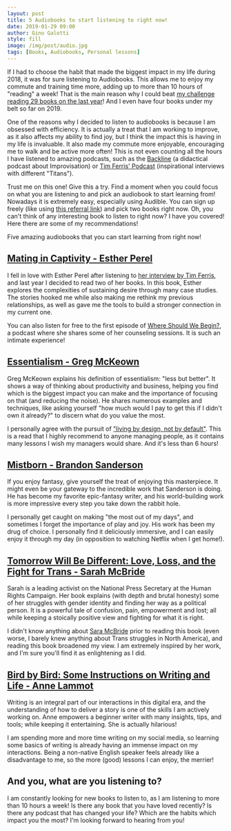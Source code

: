 ```yaml
---
layout: post
title: 5 Audiobooks to start listening to right now!
date: 2019-01-29 09:00
author: Gino Galotti
style: fill
image: /img/post/audio.jpg
tags: [Books, Audiobooks, Personal lessons]
---
```

If I had to choose the habit that made the biggest impact in my life during 2018, it was for sure listening to Audiobooks. This allows me to enjoy my commute and training time more, adding up to more than 10 hours of "reading" a week! That is the main reason why I could beat [my challenge reading 29 books on the last year](https://www.goodreads.com/user_challenges/13935662)! And I even have four books under my belt so far on 2019.

One of the reasons why I decided to listen to audiobooks is because I am obsessed with efficiency. It is actually a treat that I am working to improve, as it also affects my ability to find joy, but I think the impact this is having in my life is invaluable. It also made my commute more enjoyable, encouraging me to walk and be active more often! This is not even counting all the hours I have listened to amazing podcasts, such as the [Backline](https://backline.podbean.com/﻿) (a didactical podcast about Improvisation) or [Tim Ferris' Podcast](https://tim.blog/podcast/) (inspirational interviews with different "Titans"). 

Trust me on this one! Give this a try. Find a moment when you could focus on what you are listening to and pick an audiobook to start learning from! Nowadays it is extremely easy, especially using Audible. You can sign up freely (like using [this referral link](https://amzn.to/2WajQe)) and pick two books right now. Oh, you can't think of any interesting book to listen to right now? I have you covered! Here there are some of my recommendations!

Five amazing audiobooks that you can start learning from right now!

## [Mating in Captivity - Esther Perel ](https://www.amazon.com/gp/product/B000IB0EYI/ref=as_li_qf_asin_il_tl?ie=UTF8&amp;tag=callmegino-20&amp;creative=9325&amp;linkCode=as2&amp;creativeASIN=B000IB0EYI&amp;linkId=f5c8631b30e92261e9054327d4d37cac﻿)

I fell in love with Esther Perel after listening to [her interview by Tim Ferris](https://tim.blog/2017/10/08/intimacy-emotional-baggage-relationship-longevity/), and last year I decided to read two of her books. In this book, Esther explores the complexities of sustaining desire through many case studies. The stories hooked me while also making me rethink my previous relationships, as well as gave me the tools to build a stronger connection in my current one. 

You can also listen for free to the first episode of [Where Should We Begin?](https://www.amazon.com/gp/product/B07288DSQT/ref=as_li_qf_asin_il_tl?ie=UTF8&amp;tag=callmegino-20&amp;creative=9325&amp;linkCode=as2&amp;creativeASIN=B07288DSQT&amp;linkId=8462b711a322fabac30ccd81917ff0﻿), a podcast where she shares some of her counseling sessions. It is such an intimate experience!

## [Essentialism -  Greg McKeown ](https://www.amazon.com/gp/product/B00IWYP5NI/ref=as_li_qf_asin_il_tl?ie=UTF8&amp;tag=callmegino-20&amp;creative=9325&amp;linkCode=as2&amp;creativeASIN=B00IWYP5NI&amp;linkId=46e0e7ae437d8565e2da99251a2d7cc1)

Greg McKeown explains his definition of essentialism: "less but better". It shows a way of thinking about productivity and business, helping you find which is the biggest impact you can make and the importance of focusing on that (and reducing the noise). He shares numerous examples and techniques, like asking yourself "how much would I pay to get this if I didn't own it already?" to discern what do you value the most.

I personally agree with the pursuit of ["living by design, not by default"](http://www.dansilvestre.com/make-smarter-decisions/). This is a read that I highly recommend to anyone managing people, as it contains many lessons I wish my managers would share. And it's less than 6 hours!

## [Mistborn - Brandon Sanderson ](https://www.amazon.com/gp/product/B001QKBHG4/ref=as_li_qf_asin_il_tl?ie=UTF8&amp;tag=callmegino-20&amp;creative=9325&amp;linkCode=as2&amp;creativeASIN=B001QKBHG4&amp;linkId=734a3bb25c2eb9677bb7c829b73fe23a﻿)

If you enjoy fantasy, give yourself the treat of enjoying this masterpiece. It might even be your gateway to the incredible work that Sanderson is doing. He has become my favorite epic-fantasy writer, and his world-building work is more impressive every step you take down the rabbit hole.

I personally get caught on making "the most out of my days", and sometimes I forget the importance of play and joy. His work has been my drug of choice. I personally find it deliciously immersive, and I can easily enjoy it through my day (in opposition to watching Netflix when I get home!). 

## [Tomorrow Will Be Different: Love, Loss, and the Fight for Trans - Sarah McBride  ](https://www.amazon.com/gp/product/B076BTTTN1/ref=as_li_qf_asin_il_tl?ie=UTF8&amp;tag=callmegino-20&amp;creative=9325&amp;linkCode=as2&amp;creativeASIN=B076BTTTN1&amp;linkId=3db609f559cb20572901e1155fa61abf﻿)

Sarah is a leading activist on the National Press Secretary at the Human Rights Campaign. Her book explains (with depth and brutal honesty) some of her struggles with gender identity and finding her way as a political person. It is a powerful tale of confusion, pain, empowerment and lost; all while keeping a stoically positive view and fighting for what it is right.

I didn't know anything about [Sara McBride](https://www.thetimes.co.uk/article/sarah-mcbride-is-she-the-transgender-woman-to-change-american-politics-3jwtpr690) prior to reading this book (even worse, I barely knew anything about Trans struggles in North America), and reading this book broadened my view. I am extremely inspired by her work, and I'm sure you'll find it as enlightening as I did. 

## [Bird by Bird: Some Instructions on Writing and Life - Anne Lammot](https://www.amazon.com/gp/product/B000SEGI8Q/ref=as_li_qf_asin_il_tl?ie=UTF8&amp;tag=callmegino-20&amp;creative=9325&amp;linkCode=as2&amp;creativeASIN=B000SEGI8Q&amp;linkId=4cb209019a3d864a373850a94ebef67e﻿)</h4>

Writing is an integral part of our interactions in this digital era, and the understanding of how to deliver a story is one of the skills I am actively working on. Anne empowers a beginner writer with many insights, tips, and tools; while keeping it entertaining. She is actually hilarious!

I am spending more and more time writing on my social media, so learning some basics of writing is already having an immense impact on my interactions. Being a non-native English speaker feels already like a disadvantage to me, so the more (good) lessons I can enjoy, the merrier!

## And you, what are you listening to?

I am constantly looking for new books to listen to, as I am listening to more than 10 hours a week! Is there any book that you have loved recently? Is there any podcast that has changed your life? Which are the habits which impact you the most? I'm looking forward to hearing from you! 
